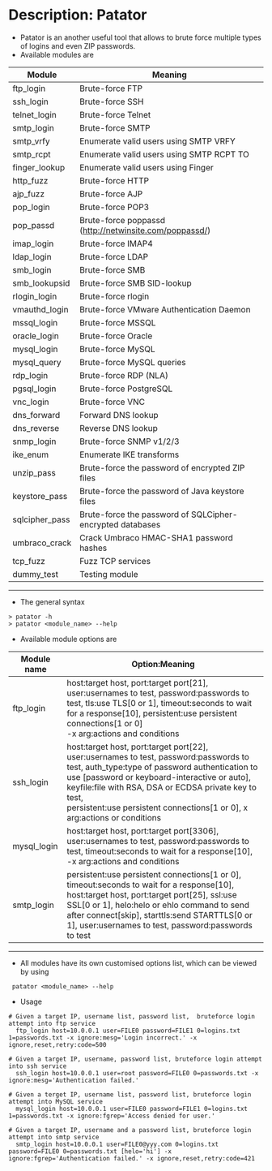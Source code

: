 # Description: Patator


* Patator is an another useful tool that allows to brute force multiple types of logins and even ZIP passwords.
* Available modules are 

| Module            |   Meaning                                                     |
|-------------------|---------------------------------------------------------------|
| ftp_login         | Brute-force FTP                                               |
| ssh_login         | Brute-force SSH                                               |
| telnet_login      | Brute-force Telnet                                            |
| smtp_login        | Brute-force SMTP                                              |
| smtp_vrfy         | Enumerate valid users using SMTP VRFY                         |
| smtp_rcpt         | Enumerate valid users using SMTP RCPT TO                      |
| finger_lookup     | Enumerate valid users using Finger                            |
| http_fuzz         | Brute-force HTTP                                              |
| ajp_fuzz          | Brute-force AJP                                               |
| pop_login         | Brute-force POP3                                              |
| pop_passd         | Brute-force poppassd (http://netwinsite.com/poppassd/)        |
| imap_login        | Brute-force IMAP4                                             |
| ldap_login        | Brute-force LDAP                                              |
| smb_login         | Brute-force SMB                                               |
| smb_lookupsid     | Brute-force SMB SID-lookup                                    |
| rlogin_login      | Brute-force rlogin                                            |
| vmauthd_login     | Brute-force VMware Authentication Daemon                      |
| mssql_login       | Brute-force MSSQL                                             |
| oracle_login      | Brute-force Oracle                                            |
| mysql_login       | Brute-force MySQL                                             |
| mysql_query       | Brute-force MySQL queries                                     |
| rdp_login         | Brute-force RDP (NLA)                                         |
| pgsql_login       | Brute-force PostgreSQL                                        |
| vnc_login         | Brute-force VNC                                               |
| dns_forward       | Forward DNS lookup                                            |
| dns_reverse       | Reverse DNS lookup                                            |
| snmp_login        | Brute-force SNMP v1/2/3                                       |
| ike_enum          | Enumerate IKE transforms                                      |
| unzip_pass        | Brute-force the password of encrypted ZIP files               |
| keystore_pass     | Brute-force the password of Java keystore files               |
| sqlcipher_pass    | Brute-force the password of SQLCipher-encrypted databases     |
| umbraco_crack     | Crack Umbraco HMAC-SHA1 password hashes                       |
| tcp_fuzz          | Fuzz TCP services                                             |
| dummy_test        | Testing module                                                |
 -----------------------------------------------------------------------------------
* The general syntax
````
> patator -h
> patator <module_name> --help
````
* Available module options are

 |Module name  | Option:Meaning                                                                                                                                                                                                                                                                                                                     |
 |-------------|------------------------------------------------------------------------------------------------------------------------------------------------------------------------------------------------------------------------------------------------------------------------------------------------------------------------------------|
 | ftp_login   | host:target host, port:target port[21], user:usernames to test, password:passwords to test, tls:use TLS[0 or 1], timeout:seconds to wait for a response[10], persistent:use persistent connections[1 or 0] <br> -x arg:actions and conditions                                                                                      |
 | ssh_login   | host:target host, port:target port[22], user:usernames to test, password:passwords to test, auth_type:type of password authentication to use [password or keyboard-interactive or auto], keyfile:file with RSA, DSA or ECDSA private key to test, <br> persistent:use persistent connections[1 or 0], x arg:actions or conditions  |
 | mysql_login | host:target host, port:target port[3306], user:usernames to test, password:passwords to test, timeout:seconds to wait for a response[10], -x arg:actions and conditions                                                                                                                                                            | 
 | smtp_login  | persistent:use persistent connections[1 or 0], timeout:seconds to wait for a response[10], host:target host, port:target port[25], ssl:use SSL[0 or 1], helo:helo or ehlo command to send after connect[skip], starttls:send STARTTLS[0 or 1], user:usernames to test, password:passwords to test                                  |
 ---------------------------------------------------------------------------------------------------------------------------------------------------------------------------------------------------------------------------------------------------------------------------------------------------------------------------------------------------
 
 * All modules have its own customised options list, which can be viewed by using 
 ````
  patator <module_name> --help
 ````
 * Usage 
 ````
 # Given a target IP, username list, password list,  bruteforce login attempt into ftp service 
   ftp_login host=10.0.0.1 user=FILE0 password=FILE1 0=logins.txt 1=passwords.txt -x ignore:mesg='Login incorrect.' -x ignore,reset,retry:code=500

# Given a target IP, username, password list, bruteforce login attempt into ssh service
   ssh_login host=10.0.0.1 user=root password=FILE0 0=passwords.txt -x ignore:mesg='Authentication failed.'

# Given a terget IP, username list, password list, bruteforce login attempt into MySQL service
   mysql_login host=10.0.0.1 user=FILE0 password=FILE1 0=logins.txt 1=passwords.txt -x ignore:fgrep='Access denied for user.'

# Given a target IP, username and a password list, bruteforce login attempt into smtp service
   smtp_login host=10.0.0.1 user=FILE0@yyy.com 0=logins.txt password=FILE0 0=passwords.txt [helo='hi'] -x ignore:fgrep='Authentication failed.' -x ignore,reset,retry:code=421
````